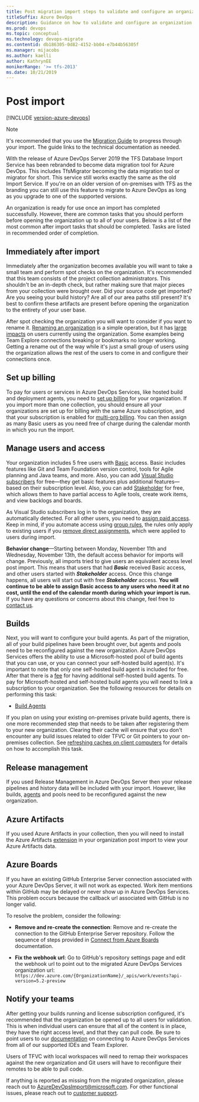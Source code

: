 ```yaml
---
title: Post migration import steps to validate and configure an organization
titleSuffix: Azure DevOps
description: Guidance on how to validate and configure an organization after it has been imported to Azure DevOps Services.
ms.prod: devops
ms.topic: conceptual
ms.technology: devops-migrate
ms.contentid: db186305-0d82-4152-bb04-e7b44b56305f
ms.manager: mijacobs
ms.author: kaelli
author: KathrynEE
monikerRange: '>= tfs-2013'
ms.date: 10/21/2019
---
```


# Post import

[!INCLUDE [version-azure-devops](includes/version-azure-devops.md)]

> [!NOTE]
> It's recommended that you use the [Migration Guide](https://aka.ms/AzureDevOpsImport) to progress through your import. The guide links to the technical documentation as needed.
>
> With the release of Azure DevOps Server 2019 the TFS Database Import Service has been rebranded to become data migration tool for Azure DevOps. This includes TfsMigrator becoming the data migration tool or migrator for short. This service still works exactly the same as the old Import Service. If you're on an older version of on-premises with TFS as the branding you can still use this feature to migrate to Azure DevOps as long as you upgrade to one of the supported versions. 

An organization is ready for use once an import has completed successfully. However, there are common tasks that you should perform before opening the organization up to all of your users. Below is a list of the most common after import tasks that should be completed. Tasks are listed in recommended order of completion. 

## Immediately after import

Immediately after the organization becomes available you will want to take a small team and perform spot checks on the organization. It's recommended that this team consists of the project collection administrators. This shouldn't be an in-depth check, but rather making sure that major pieces from your collection were brought over. Did your source code get imported? Are you seeing your build history? Are all of our area paths still present? It's best to confirm these artifacts are present before opening the organization to the entirety of your user base. 

After spot checking the organization you will want to consider if you want to rename it. [Renaming an organization](../organizations/accounts/rename-organization.md) is a simple operation, but it has [large impacts](https://support.microsoft.com/kb/2793597) on users currently using the organization. Some examples being Team Explore connections breaking or bookmarks no longer working. Getting a rename out of the way while it's just a small group of users using the organization allows the rest of the users to come in and configure their connections once. 

## Set up billing

To pay for users or services in Azure DevOps Services, like hosted build and deployment agents, you need to [set up billing](../organizations/billing/set-up-billing-for-your-organization-vs.md) for your organization. If you import more than one collection, you should ensure all your organizations are set up for billing with the same Azure subscription, and that your subscription is enabled for [multi-org billing](../organizations/billing/billing-faq.md#multi-org-billing). You can then assign as many Basic users as you need free of charge during the calendar month in which you run the import.

## Manage users and access

Your organization includes 5 free users with [Basic](https://visualstudio.microsoft.com/products/visual-studio-team-services-feature-matrix-vs) access. Basic includes features like Git and Team Foundation version control, tools for Agile planning and Java teams, and more. Also, you can add [Visual Studio subscribers](https://visualstudio.microsoft.com/products/how-to-buy-vs) for free&mdash;they get basic features plus additional features&mdash;based on their subscription level. Also, you can add [Stakeholder](../organizations/security/get-started-stakeholder.md) for free, which allows them to have partial access to Agile tools, create work items, and view backlogs and boards.

As Visual Studio subscribers log in to the organization, they are  automatically detected. For all other users, you need to [assign paid access](../organizations/billing/buy-basic-access-add-users.md). Keep in mind, if you automate access using [group rules](../organizations/accounts/assign-access-levels-and-extensions-by-group-membership.md), the rules only apply to existing users if you [remove direct assignments](../organizations/accounts/assign-access-levels-and-extensions-by-group-membership.md#remove-direct-assignments), which were applied to users during import. 

**Behavior change**&mdash;Starting between Monday, November 11th and Wednesday, November 13th, the default access behavior for imports will change. Previously, all imports tried to give users an equivalent access level post import. This means that users that had **_Basic_** received Basic access, and other users started with **_Stakeholder_** access. Once this change happens, all users will start out with free **_Stakeholder_** access. **You will continue to be able to assign Basic access to any users who need it at no cost, until the end of the calendar month during which your import is run.** If you have any questions or concerns about this change, feel free to [contact us](mailto:AzureDevOpsImport@microsoft.com?subject=Default%20access%20level%20change).

## Builds

Next, you will want to configure your build agents. As part of the migration, all of your build pipelines have been brought over, but agents and pools need to be reconfigured against the new organization. Azure DevOps Services offers the ability to use a Microsoft-hosted pool of build agents that you can use, or you can connect your self-hosted build agent(s). It's important to note that only one self-hosted build agent is included for free. After that there is a [fee](https://visualstudio.microsoft.com/products/visual-studio-team-services-pricing-vs.aspx) for having additional self-hosted build agents. To pay for Microsoft-hosted and self-hosted build agents you will need to link a subscription to your organization. See the following resources for details on performing this task:

* [Build Agents](../pipelines/agents/agents.md) 

If you plan on using your existing on-premises private build agents, there is one more recommended step that needs to be taken after registering them to your new organization. Clearing their cache will ensure that you don't encounter any build issues related to older TFVC or Git pointers to your on-premises collection. See [refreshing caches on client computers](/azure/devops/server/admin/backup/refresh-data-caches) for details on how to accomplish this task. 

## Release management

If you used Release Management in Azure DevOps Server then your release pipelines and history data will be included with your import. However, like builds, [agents](../pipelines/agents/agents.md) and pools need to be reconfigured against the new organization. 

## Azure Artifacts

If you used Azure Artifacts in your collection, then you will need to install the Azure Artifacts [extension](https://marketplace.visualstudio.com/items?itemName=ms.feed#) in your organization post import to view your Azure Artifacts data. 

## Azure Boards

If you have an existing GitHub Enterprise Server connection associated with your Azure DevOps Server, it will not work as expected. Work item mentions within GitHub may be delayed or never show up in Azure DevOps Services. This problem occurs because the callback url associated with GitHub is no longer valid. 

To resolve the problem, consider the following:

- **Remove and re-create the connection**:
  Remove and re-create the connection to the GitHub Enterprise Server repository. Follow the sequence of steps provided in [Connect from Azure Boards](../boards/github/connect-to-github.md?view=azure-devops#connect-azure-devops-services-to-github-enterprise-server) documentation.

- **Fix the webhook url**:
  Go to GitHub's repository settings page and edit the webhook url to point out to the migrated Azure DevOps Services organization url: ```https://dev.azure.com/{OrganizationName}/_apis/work/events?api-version=5.2-preview```

## Notify your teams

After getting your builds running and license subscription configured, it's recommended that the organization be opened up to all users for validation. This is when individual users can ensure that all of the content is in place, they have the right access level, and that they can pull code. Be sure to point users to our [documentation](../organizations/accounts/set-up-vs.md) on connecting to Azure DevOps Services from all of our supported IDEs and Team Explorer.  

Users of TFVC with local workspaces will need to remap their workspaces against the new organization and Git users will have to reconfigure their remotes to be able to pull code. 

If anything is reported as missing from the migrated organization, please reach out to [AzureDevOpsImport@microsoft.com](mailto:AzureDevOpsImport@microsoft.com). For other functional issues, please reach out to [customer support](https://visualstudio.microsoft.com/support/).  
